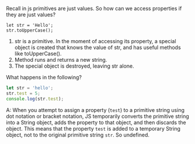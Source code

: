 Recall in js primitives are just values.
So how can we access properties if they are just values?
```
let str = 'Hello';
str.toUpperCase();
```
1. str is a primitive. In the moment of accessing its property, a special object is created that knows the value of str, and has useful methods like toUpperCase().
2. Method runs and returns a new string.
3. The special object is destroyed, leaving str alone.

What happens in the following?
```ts
let str = 'hello';
str.test = 5;
console.log(str.test);
```
A: When you attempt to assign a property (`test`) to a primitive string using dot notation or bracket notation, JS temporarily converts the primitive string into a String object, adds the property to that object, and then discards the object. This means that the property `test` is added to a temporary String object, not to the original primitive string `str`. So undefined.




